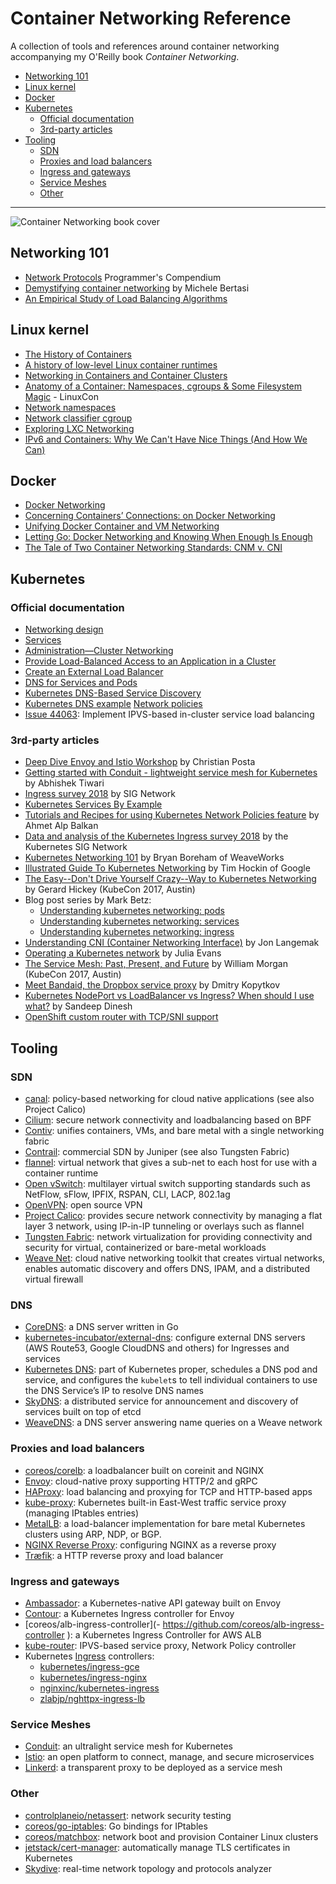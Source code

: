 # Container Networking Reference

A collection of tools and references around container networking accompanying my O'Reilly book _Container Networking_.

- [Networking 101](#networking-101)
- [Linux kernel](#linux-kernel)
- [Docker](#docker)
- [Kubernetes](#kubernetes)
  - [Official documentation](#official-documentation)
  - [3rd-party articles](#3rd-party-articles)
- [Tooling](#tooling)
  - [SDN](#sdn)
  - [Proxies and load balancers](#proxies-and-load-balancers)
  - [Ingress and gateways](#ingress-and-gateways)
  - [Service Meshes](#service-meshes)
  - [Other](#other)

---

![Container Networking book cover](img/cn-book.png)

## Networking 101

- [Network Protocols](https://www.destroyallsoftware.com/compendium/network-protocols?share_key=97d3ba4c24d21147) Programmer's Compendium
- [Demystifying container networking](http://blog.mbrt.it/2017-10-01-demystifying-container-networking/) by Michele Bertasi
- [An Empirical Study of Load Balancing Algorithms](http://liblb.com/learn.html)

## Linux kernel

- [The History of Containers](http://red.ht/1mCDpJU)
- [A history of low-level Linux container runtimes](https://opensource.com/article/18/1/history-low-level-container-runtimes)
- [Networking in Containers and Container Clusters](http://wiki.iptables.org/pablo/netdev0.1/papers/Networking-in-Containers-and-Container-Clusters.pdf)
- [Anatomy of a Container: Namespaces, cgroups & Some Filesystem Magic](http://bit.ly/1SAn4RU) - LinuxCon
- [Network namespaces](https://lwn.net/Articles/219794/)
- [Network classifier cgroup](https://www.kernel.org/doc/Documentation/cgroup-v1/net_cls.txt)
- [Exploring LXC Networking](http://bit.ly/1kMA2hE)
- [IPv6 and Containers: Why We Can't Have Nice Things (And How We Can)](https://www.youtube.com/watch?v=eF50OxZ5u4o)

## Docker

- [Docker Networking](http://bit.ly/1JXWf2R)
- [Concerning Containers’ Connections: on Docker Networking](http://bit.ly/1JXWfjl)
- [Unifying Docker Container and VM Networking](http://bit.ly/1JuCDs5)
- [Letting Go: Docker Networking and Knowing When Enough Is Enough](http://bit.ly/1TEXFVr)
- [The Tale of Two Container Networking Standards: CNM v. CNI](http://www.nuagenetworks.net/blog/container-networking-standards/)

## Kubernetes 

### Official documentation

- [Networking design](https://github.com/kubernetes/community/blob/master/contributors/design-proposals/network/networking.md)
- [Services](https://kubernetes.io/docs/concepts/services-networking/service/)
- [Administration—Cluster Networking](https://kubernetes.io/docs/concepts/cluster-administration/networking/)
- [Provide Load-Balanced Access to an Application in a Cluster](https://kubernetes.io/docs/tasks/access-application-cluster/load-balance-access-application-cluster/)
- [Create an External Load Balancer](https://kubernetes.io/docs/tasks/access-application-cluster/create-external-load-balancer/)
- [DNS for Services and Pods](https://kubernetes.io/docs/concepts/services-networking/dns-pod-service/)
- [Kubernetes DNS-Based Service Discovery](https://github.com/kubernetes/dns/blob/master/docs/specification.md)
- [Kubernetes DNS example](https://github.com/kubernetes/examples/blob/master/staging/cluster-dns/README.md)
[Network policies](https://kubernetes.io/docs/concepts/services-networking/network-policies/)
- [Issue 44063](https://github.com/kubernetes/kubernetes/issues/44063): Implement IPVS-based in-cluster service load balancing

### 3rd-party articles

- [Deep Dive Envoy and Istio Workshop](http://blog.christianposta.com/microservices/deep-dive-envoy-and-istio-workshop/) by Christian Posta 
- [Getting started with Conduit - lightweight service mesh for Kubernetes](https://abhishek-tiwari.com/getting-started-with-conduit-lightweight-service-mesh-for-kubernetes/) by Abhishek Tiwari
- [Ingress survey 2018](https://github.com/bowei/k8s-ingress-survey-2018) by SIG Network
- [Kubernetes Services By Example](https://blog.openshift.com/kubernetes-services-by-example/)
- [Tutorials and Recipes for using Kubernetes Network Policies feature](https://github.com/ahmetb/kubernetes-network-policy-recipes) by Ahmet Alp Balkan
- [Data and analysis of the Kubernetes Ingress survey 2018](https://github.com/bowei/k8s-ingress-survey-2018) by the Kubernetes SIG Network
- [Kubernetes Networking 101](https://www.slideshare.net/weaveworks/kubernetes-networking-78049891) by Bryan Boreham of WeaveWorks
- [Illustrated Guide To Kubernetes Networking](https://speakerdeck.com/thockin/illustrated-guide-to-kubernetes-networking) by Tim Hockin of Google
- [The Easy--Don't Drive Yourself Crazy--Way to Kubernetes Networking](https://www.youtube.com/watch?v=H5Zl_kDOwBU) by Gerard Hickey (KubeCon 2017, Austin) 
- Blog post series by Mark Betz:
  - [Understanding kubernetes networking: pods](https://medium.com/google-cloud/understanding-kubernetes-networking-pods-7117dd28727)
  - [Understanding kubernetes networking: services](https://medium.com/google-cloud/understanding-kubernetes-networking-services-f0cb48e4cc82)
  - [Understanding kubernetes networking: ingress](https://medium.com/google-cloud/understanding-kubernetes-networking-ingress-1bc341c84078)
- [Understanding CNI (Container Networking Interface)](http://www.dasblinkenlichten.com/understanding-cni-container-networking-interface/) by Jon Langemak
- [Operating a Kubernetes network](https://jvns.ca/blog/2017/10/10/operating-a-kubernetes-network/) by Julia Evans
- [The Service Mesh: Past, Present, and Future](https://www.youtube.com/watch?v=2trOvMUuLkk) by William Morgan (KubeCon 2017, Austin)
- [Meet Bandaid, the Dropbox service proxy](https://blogs.dropbox.com/tech/2018/03/meet-bandaid-the-dropbox-service-proxy/) by Dmitry Kopytkov
- [Kubernetes NodePort vs LoadBalancer vs Ingress? When should I use what?](https://medium.com/google-cloud/kubernetes-nodeport-vs-loadbalancer-vs-ingress-when-should-i-use-what-922f010849e0) by Sandeep Dinesh
- [OpenShift custom router with TCP/SNI support](https://blog.zhaw.ch/icclab/openshift-custom-router-with-tcpsni-support/)

## Tooling

### SDN

- [canal](https://github.com/projectcalico/canal): policy-based networking for cloud native applications (see also Project Calico)
- [Cilium](https://github.com/cilium/cilium): secure network connectivity and loadbalancing based on BPF
- [Contiv](http://contiv.github.io/): unifies containers, VMs, and bare metal with a single networking fabric
- [Contrail](https://www.juniper.net/us/en/products-services/sdn/contrail/contrail-networking/): commercial SDN by Juniper (see also Tungsten Fabric)
- [flannel](https://coreos.com/flannel/docs/latest/): virtual network that gives a sub-net to each host for use with a container runtime
- [Open vSwitch](http://openvswitch.org/): multilayer virtual switch supporting standards such as NetFlow, sFlow, IPFIX, RSPAN, CLI, LACP, 802.1ag
- [OpenVPN](https://openvpn.net/): open source VPN
- [Project Calico](http://www.projectcalico.org/): provides secure network connectivity by managing a flat layer 3 network, using IP-in-IP tunneling or overlays such as flannel
- [Tungsten Fabric](https://tungstenfabric.io/): network virtualization for providing connectivity and security for virtual, containerized or bare-metal workloads
- [Weave Net](https://www.weave.works/oss/net/): cloud native networking toolkit that creates virtual networks, enables automatic discovery and offers DNS, IPAM, and a distributed virtual firewall

### DNS

- [CoreDNS](https://coredns.io/): a DNS server written in Go
- [kubernetes-incubator/external-dns](https://github.com/kubernetes-incubator/external-dns): configure external DNS servers (AWS Route53, Google CloudDNS and others) for Ingresses and services
- [Kubernetes DNS](https://github.com/kubernetes/dns): part of Kubernetes proper, schedules a DNS pod and service, and configures the `kubelet`s to tell individual containers to use the DNS Service’s IP to resolve DNS names
- [SkyDNS](https://github.com/skynetservices/skydns): a distributed service for announcement and discovery of services built on top of etcd
- [WeaveDNS](https://www.weave.works/docs/net/latest/tasks/weavedns/weavedns/): a DNS server answering name queries on a Weave network

### Proxies and load balancers

- [coreos/corelb](https://github.com/coreos/corelb): a loadbalancer built on coreinit and NGINX
- [Envoy](https://www.envoyproxy.io/): cloud-native proxy supporting HTTP/2 and gRPC
- [HAProxy](http://www.haproxy.org/): load balancing and proxying for TCP and HTTP-based apps
- [kube-proxy](https://kubernetes.io/docs/reference/generated/kube-proxy/): Kubernetes built-in East-West traffic service proxy (managing IPtables entries)
- [MetalLB](https://metallb.universe.tf/): a load-balancer implementation for bare metal Kubernetes clusters using ARP, NDP, or BGP.
- [NGINX Reverse Proxy](https://docs.nginx.com/nginx/admin-guide/web-server/reverse-proxy/): configuring NGINX as a reverse proxy
- [Træfik](https://traefik.io/): a HTTP reverse proxy and load balancer

### Ingress and gateways

- [Ambassador](https://www.getambassador.io/): a Kubernetes-native API gateway built on Envoy
- [Contour](https://github.com/heptio/contour): a Kubernetes Ingress controller for Envoy
- [coreos/alb-ingress-controller](- https://github.com/coreos/alb-ingress-controller
): a Kubernetes Ingress Controller for AWS ALB 
- [kube-router](https://www.kube-router.io/): IPVS-based service proxy, Network Policy  controller
- Kubernetes [Ingress](https://kubernetes.io/docs/concepts/services-networking/ingress/) controllers:
  - [kubernetes/ingress-gce](https://github.com/kubernetes/ingress-gce/)
  - [kubernetes/ingress-nginx](https://github.com/kubernetes/ingress-nginx)
  - [nginxinc/kubernetes-ingress](https://github.com/nginxinc/kubernetes-ingress)
  - [zlabjp/nghttpx-ingress-lb](https://github.com/zlabjp/nghttpx-ingress-lb)

### Service Meshes

- [Conduit](https://conduit.io/): an ultralight service mesh for Kubernetes
- [Istio](https://istio.io/): an open platform to connect, manage, and secure microservices
- [Linkerd](https://linkerd.io/): a transparent proxy to be deployed as a service mesh


### Other

- [controlplaneio/netassert](https://github.com/controlplaneio/netassert): network security testing 
- [coreos/go-iptables](https://github.com/coreos/go-iptables): Go bindings for IPtables
- [coreos/matchbox](https://github.com/coreos/matchbox): network boot and provision Container Linux clusters
- [jetstack/cert-manager](https://github.com/jetstack/cert-manager/): automatically manage TLS certificates in Kubernetes
- [Skydive](http://skydive-project.github.io/skydive/): real-time network topology and protocols analyzer

